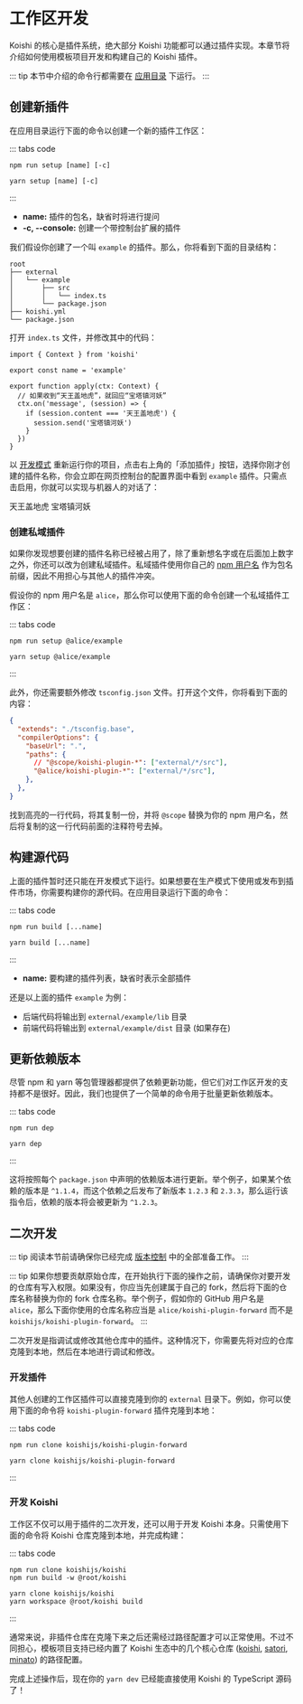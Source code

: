 # 工作区开发

Koishi 的核心是插件系统，绝大部分 Koishi 功能都可以通过插件实现。本章节将介绍如何使用模板项目开发和构建自己的 Koishi 插件。

::: tip
本节中介绍的命令行都需要在 [应用目录](./config.md#应用目录) 下运行。
:::

## 创建新插件

在应用目录运行下面的命令以创建一个新的插件工作区：

::: tabs code
```npm
npm run setup [name] [-c]
```
```yarn
yarn setup [name] [-c]
```
:::

- **name:** 插件的包名，缺省时将进行提问
- **-c, --console:** 创建一个带控制台扩展的插件

我们假设你创建了一个叫 `example` 的插件。那么，你将看到下面的目录结构：

```diff{3-6}
root
├── external
│   └── example
│       ├── src
│       │   └── index.ts
│       └── package.json
├── koishi.yml
└── package.json
```

打开 `index.ts` 文件，并修改其中的代码：

```ts{6-11}
import { Context } from 'koishi'

export const name = 'example'

export function apply(ctx: Context) {
  // 如果收到“天王盖地虎”，就回应“宝塔镇河妖”
  ctx.on('message', (session) => {
    if (session.content === '天王盖地虎') {
      session.send('宝塔镇河妖')
    }
  })
}
```

以 [开发模式](./script.md#开发模式) 重新运行你的项目，点击右上角的「添加插件」按钮，选择你刚才创建的插件名称，你会立即在网页控制台的配置界面中看到 `example` 插件。只需点击启用，你就可以实现与机器人的对话了：

<chat-panel>
<chat-message nickname="Alice">天王盖地虎</chat-message>
<chat-message nickname="Koishi">宝塔镇河妖</chat-message>
</chat-panel>

### 创建私域插件

如果你发现想要创建的插件名称已经被占用了，除了重新想名字或在后面加上数字之外，你还可以改为创建私域插件。私域插件使用你自己的 [npm 用户名](./setup.md#注册-npm) 作为包名前缀，因此不用担心与其他人的插件冲突。

假设你的 npm 用户名是 `alice`，那么你可以使用下面的命令创建一个私域插件工作区：

::: tabs code
```npm
npm run setup @alice/example
```
```yarn
yarn setup @alice/example
```
:::

此外，你还需要额外修改 `tsconfig.json` 文件。打开这个文件，你将看到下面的内容：

```json {6}
{
  "extends": "./tsconfig.base",
  "compilerOptions": {
    "baseUrl": ".",
    "paths": {
      // "@scope/koishi-plugin-*": ["external/*/src"],
      "@alice/koishi-plugin-*": ["external/*/src"],
    },
  },
}
```

找到高亮的一行代码，将其复制一份，并将 `@scope` 替换为你的 npm 用户名，然后将复制的这一行代码前面的注释符号去掉。

## 构建源代码

上面的插件暂时还只能在开发模式下运行。如果想要在生产模式下使用或发布到插件市场，你需要构建你的源代码。在应用目录运行下面的命令：

::: tabs code
```npm
npm run build [...name]
```
```yarn
yarn build [...name]
```
:::

- **name:** 要构建的插件列表，缺省时表示全部插件

还是以上面的插件 `example` 为例：

- 后端代码将输出到 `external/example/lib` 目录
- 前端代码将输出到 `external/example/dist` 目录 (如果存在)

## 更新依赖版本

尽管 npm 和 yarn 等包管理器都提供了依赖更新功能，但它们对工作区开发的支持都不是很好。因此，我们也提供了一个简单的命令用于批量更新依赖版本。

::: tabs code
```npm
npm run dep
```
```yarn
yarn dep
```
:::

这将按照每个 `package.json` 中声明的依赖版本进行更新。举个例子，如果某个依赖的版本是 `^1.1.4`，而这个依赖之后发布了新版本 `1.2.3` 和 `2.3.3`，那么运行该指令后，依赖的版本将会被更新为 `^1.2.3`。

## 二次开发

::: tip
阅读本节前请确保你已经完成 [版本控制](./setup.md#版本控制) 中的全部准备工作。
:::

::: tip
如果你想要贡献原始仓库，在开始执行下面的操作之前，请确保你对要开发的仓库有写入权限。如果没有，你应当先创建属于自己的 fork，然后将下面的仓库名称替换为你的 fork 仓库名称。举个例子，假如你的 GitHub 用户名是 `alice`，那么下面你使用的仓库名称应当是 `alice/koishi-plugin-forward` 而不是 `koishijs/koishi-plugin-forward`。
:::

二次开发是指调试或修改其他仓库中的插件。这种情况下，你需要先将对应的仓库克隆到本地，然后在本地进行调试和修改。

### 开发插件

其他人创建的工作区插件可以直接克隆到你的 `external` 目录下。例如，你可以使用下面的命令将 `koishi-plugin-forward` 插件克隆到本地：

::: tabs code
```npm
npm run clone koishijs/koishi-plugin-forward
```
```yarn
yarn clone koishijs/koishi-plugin-forward
```
:::

### 开发 Koishi

工作区不仅可以用于插件的二次开发，还可以用于开发 Koishi 本身。只需使用下面的命令将 Koishi 仓库克隆到本地，并完成构建：

::: tabs code
```npm
npm run clone koishijs/koishi
npm run build -w @root/koishi
```
```yarn
yarn clone koishijs/koishi
yarn workspace @root/koishi build
```
:::

通常来说，非插件仓库在克隆下来之后还需经过路径配置才可以正常使用。不过不同担心，模板项目支持已经内置了 Koishi 生态中的几个核心仓库 ([koishi](https://github.com/koishijs/koishi), [satori](https://github.com/satorijs/satori), [minato](https://github.com/shigma/minato)) 的路径配置。

完成上述操作后，现在你的 `yarn dev` 已经能直接使用 Koishi 的 TypeScript 源码了！
